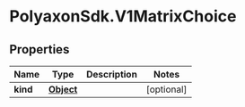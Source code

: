 # PolyaxonSdk.V1MatrixChoice

## Properties

Name | Type | Description | Notes
------------ | ------------- | ------------- | -------------
**kind** | [**Object**](.md) |  | [optional] 


